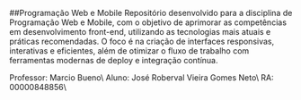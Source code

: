 ##Programação Web e Mobile
Repositório desenvolvido para a disciplina de Programação Web e Mobile, com o objetivo de aprimorar as competências em desenvolvimento front-end, utilizando as tecnologias mais atuais e práticas recomendadas. O foco é na criação de interfaces responsivas, interativas e eficientes, além de otimizar o fluxo de trabalho com ferramentas modernas de deploy e integração contínua.

Professor: Marcio Bueno\\
Aluno: José Roberval Vieira Gomes Neto\\
RA: 00000848856\\
